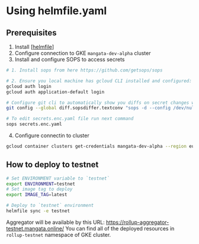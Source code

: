 # Using helmfile.yaml

## Prerequisites

1. Install [[helmfile](https://github.com/helmfile/helmfile)]
2. Configure connection to GKE `mangata-dev-alpha` cluster
3. Install and configure SOPS to access secrets

```bash
# 1. Install sops from here https://github.com/getsops/sops

# 2. Ensure you local machine has gcloud CLI installed and configured:
gcloud auth login
gcloud auth application-default login

# Configure git cli to automatically show you diffs on secret changes when you have access to them
git config --global diff.sopsdiffer.textconv "sops -d --config /dev/null"

# To edit secrets.enc.yaml file run next command
sops secrets.enc.yaml
```

4. Configure connectin to cluster

```bash
gcloud container clusters get-credentials mangata-dev-alpha --region europe-west1
```

## How to deploy to testnet

```bash
# Set ENVIRONMENT variable to `testnet`
export ENVIRONMENT=testnet
# Set image tag to deploy
export IMAGE_TAG=latest

# Deploy to `testnet` environment
helmfile sync -e testnet
```

Aggregator will be available by this URL: <https://rollup-aggregator-testnet.mangata.online/>
You can find all of the deployed resources in `rollup-testnet` namespace of GKE cluster.
